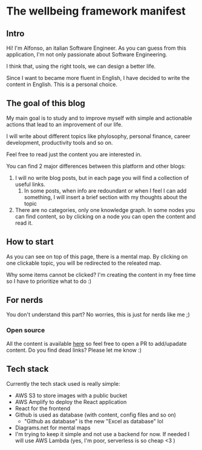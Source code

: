 # The wellbeing framework manifest

## Intro
Hi! I'm Alfonso, an italian Software Engineer. 
As you can guess from this application, I'm not only passionate about Software Engineering.

I think that, using the right tools, we can design a better life.

Since I want to became more fluent in English, I have decided to write the content in English. This is a personal choice.



## The goal of this blog
My main goal is to study and to improve myself with simple and actionable actions that lead to an improvement of our life. 

I will write about different topics like phylosophy, personal finance, career development, productivity tools and so on.

Feel free to read just the content you are interested in.

You can find 2 major differences between this platform and other blogs: 
1. I will no write blog posts, but in each page you will find a collection of useful links.
	1. In some posts, when info are redoundant or when I feel I can add something, I will insert a brief section with my thoughts about the topic
2. There are no categories, only one knowledge graph. In some nodes you can find content, so by clicking on a node you can open the content and read it.



## How to start
As you can see on top of this page, there is a mental map. By clicking on one clickable topic, you will be redirected to the releated map.

Why some items cannot be clicked? I'm creating the content in my free time so I have to prioritize what to do :) 

## For nerds
You don't understand this part? No worries, this is just for  nerds like me ;) 

### Open source
All the content is available [here](https://github.com/lokk3d/personal-blog) so feel free to open a PR to add/upadate content. Do you find dead links? Please let me know :) 


## Tech stack
Currently the tech stack used is really simple: 
- AWS S3 to store images with a public bucket
- AWS Amplify to deploy the React application
- React for the frontend
- Github is used as database (with content, config files and so on)
	- "Github as database" is the new "Excel as database" lol
- Diagrams.net for mental maps
- I'm trying to keep it simple and not use a backend for now. If needed I will use AWS Lambda (yes, I'm poor, serverless is so cheap <3 )